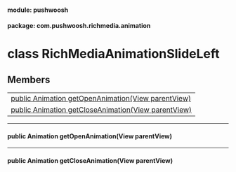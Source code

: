 
#### module: pushwoosh  

#### package: com.pushwoosh.richmedia.animation  

# <a name="heading"></a>class RichMediaAnimationSlideLeft  

## Members  

<table>
	<tr>
		<td><a href="#1ac9f270b44a96f3ab2bd8fc0229f511d0">public Animation getOpenAnimation(View parentView)</a></td>
	</tr>
	<tr>
		<td><a href="#1acc62c6c9e697fde6290dcb9431638d33">public Animation getCloseAnimation(View parentView)</a></td>
	</tr>
</table>


----------  
  

#### <a name="1ac9f270b44a96f3ab2bd8fc0229f511d0"></a>public Animation getOpenAnimation(View parentView)  


----------  
  

#### <a name="1acc62c6c9e697fde6290dcb9431638d33"></a>public Animation getCloseAnimation(View parentView)  
